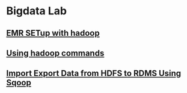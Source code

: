 # Bigdata Lab

## [EMR SETup with hadoop](https://github.com/dhagesharayu/Bigdatalab/blob/master/EMRSetup%20with%20Hadoop.md)

## [Using hadoop commands](https://github.com/dhagesharayu/Bigdatalab/blob/master/Day1.md)

## [Import Export Data from HDFS to RDMS Using Sqoop](https://github.com/dhagesharayu/Bigdatalab/blob/master/lab2.md)
